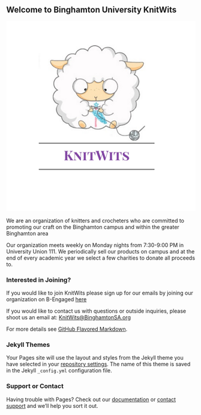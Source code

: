 ## Welcome to Binghamton University KnitWits

![Image](KnitWits.jpg)

We are an organization of knitters and crocheters who are committed to promoting our craft on the Binghamton campus and within the greater Binghamton area

Our organization meets weekly on Monday nights from 7:30-9:00 PM in University Union 111. We periodically sell our products on campus and at the end of every academic year we select a few charities to donate all proceeds to. 

### Interested in Joining?

If you would like to join KnitWits please sign up for our emails by joining our organization on B-Engaged 
[here](https://bengaged.binghamton.edu/organization/knitwits)

If you would like to contact us with questions or outside inquiries, please shoot us an email at:
[KnitWits@BinghamtonSA.org](KnitWits@BinghamtonSA.org)




For more details see [GitHub Flavored Markdown](https://guides.github.com/features/mastering-markdown/).

### Jekyll Themes

Your Pages site will use the layout and styles from the Jekyll theme you have selected in your [repository settings](https://github.com/BinghamtonKnitWits/BinghamtonKnitWits.github.io/settings). The name of this theme is saved in the Jekyll `_config.yml` configuration file.

### Support or Contact

Having trouble with Pages? Check out our [documentation](https://help.github.com/categories/github-pages-basics/) or [contact support](https://github.com/contact) and we’ll help you sort it out.
